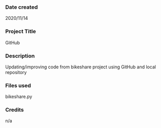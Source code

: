 ### Date created
2020/11/14

### Project Title
GitHub

### Description
Updating/improving code from bikeshare project using GitHub and local repository

### Files used
bikeshare.py

### Credits
n/a
